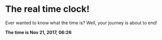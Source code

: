 # The real time clock!

Ever wanted to know what the time is? Well, your journey is about to end!

**The time is Nov 21, 2017, 06:26**